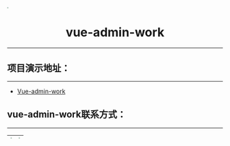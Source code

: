<img src="/Users/mac/Desktop/WechatIMG2475.png" align="center" style="zoom:20%;" />

<h1 align = "center">vue-admin-work</h1>



------

## 项目演示地址：

----

+ [Vue-admin-work](http://qingqingxuan.gitee.io/vue-admin-work )



## vue-admin-work联系方式：

------



| <img src="/Users/mac/Desktop/177DEDA37F71DA25271FFB9446E44251.png" style="zoom:20%;" /> | <img src="/Users/mac/Desktop/BBC6F65A84F7D8EE82D4DF5FA098E9E2.png" style="zoom:20%;" /> |
| :----------------------------------------------------------: | :----------------------------------------------------------: |

